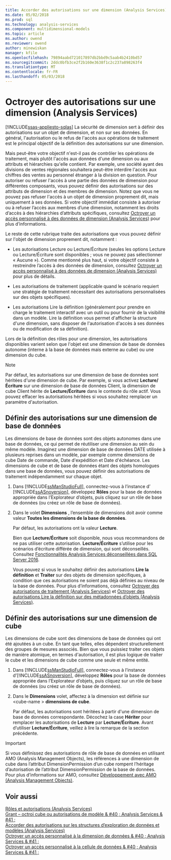 ```yaml
---
title: Accorder des autorisations sur une dimension (Analysis Services) | Documents Microsoft
ms.date: 05/02/2018
ms.prod: sql
ms.technology: analysis-services
ms.component: multidimensional-models
ms.topic: article
ms.author: owend
ms.reviewer: owend
author: minewiskan
manager: kfile
ms.openlocfilehash: 79894aabd721017897db2bbd9c5aab4b2410bd57
ms.sourcegitcommit: 2ddc0bfb3ce2f2b160e3638f1c2c237a898263f4
ms.translationtype: MT
ms.contentlocale: fr-FR
ms.lasthandoff: 05/03/2018
---
```

# <a name="grant-permissions-on-a-dimension-analysis-services"></a>Octroyer des autorisations sur une dimension (Analysis Services)
[!INCLUDE[ssas-appliesto-sqlas](../../includes/ssas-appliesto-sqlas.md)]
  La sécurité de dimension sert à définir des autorisations sur un objet de dimension, et non sur ses données. En général, l'autorisation ou le refus de l'accès aux opérations de traitement est le principal objectif de la définition des autorisations sur une dimension.  
  
 Mais peut-être votre objectif n'est-il pas de contrôler les opérations de traitement, mais plutôt l'accès aux données d'une dimension ou aux attributs et hiérarchies qu'elle contient. Par exemple, une société ayant des divisions de ventes régionales souhaitera peut-être interdire l'accès aux chiffres des ventes au personnel étranger à la division en question. Pour autoriser ou refuser l'accès à une partie des données de dimension pour différentes composants, vous pouvez définir des autorisations sur des attributs de dimension et des membres de dimension. Notez que vous ne pouvez pas refuser l'accès à un objet de dimension proprement dit, mais uniquement à ses données. Si votre objectif immédiat consiste à autoriser ou à refuser l’accès aux membres d’une dimension, notamment les droits d’accès à des hiérarchies d’attributs spécifiques, consultez [Octroyer un accès personnalisé à des données de dimension &#40;Analysis Services&#41;](../../analysis-services/multidimensional-models/grant-custom-access-to-dimension-data-analysis-services.md) pour plus d’informations.  
  
 Le reste de cette rubrique traite des autorisations que vous pouvez définir sur l'objet de dimension proprement dit, notamment :  
  
-   Les autorisations Lecture ou Lecture/Écriture (seules les options Lecture ou Lecture/Écriture sont disponibles ; vous ne pouvez pas sélectionner « Aucune »). Comme mentionné plus haut, si votre objectif consiste à restreindre l’accès à des données de dimension, consultez [Octroyer un accès personnalisé à des données de dimension &#40;Analysis Services&#41;](../../analysis-services/multidimensional-models/grant-custom-access-to-dimension-data-analysis-services.md) pour plus de détails.  
  
-   Les autorisations de traitement (applicable quand le scénario requiert une stratégie de traitement nécessitant des autorisations personnalisées sur des objets spécifiques).  
  
-   Les autorisations Lire la définition (généralement pour prendre en charge le traitement interactif avec un outil ou pour fournir de la visibilité dans un modèle. Lire la définition vous permet d'afficher la structure d'une dimension, sans disposer de l'autorisation d'accès à ses données ou de modification de sa définition).  
  
 Lors de la définition des rôles pour une dimension, les autorisations disponibles varient selon que l'objet est une dimension de base de données autonome (interne à la base de données mais externe au cube) ou une dimension du cube.  
  
> [!NOTE]  
>  Par défaut, les autorisations sur une dimension de base de données sont héritées d'une dimension de cube. Par exemple, si vous activez **Lecture/Écriture** sur une dimension de base de données Client, la dimension de cube Client hérite de **Lecture/Écriture** dans le contexte du rôle actif. Vous pouvez effacer les autorisations héritées si vous souhaitez remplacer un paramètre d'autorisation.  
  
## <a name="set-permissions-on-a-database-dimension"></a>Définir des autorisations sur une dimension de base de données  
 Les dimensions de base de données sont des objets autonomes dans une base de données, ce qui permet de réutiliser une dimension au sein du même modèle. Imaginez une dimension de base de données DATE utilisée à plusieurs reprises dans un modèle, par exemple comme dimensions de cube Date de commande, Date d'expédition et Date d'échéance. Les dimensions de cube et de base de données étant des objets homologues dans une base de données, vous pouvez définir des autorisations de traitement indépendamment sur chaque objet.  
  
1.  Dans [!INCLUDE[ssManStudioFull](../../includes/ssmanstudiofull-md.md)], connectez-vous à l’instance d’ [!INCLUDE[ssASnoversion](../../includes/ssasnoversion-md.md)], développez **Rôles** pour la base de données appropriée dans l’Explorateur d’objets, puis cliquez sur un rôle de base de données (ou créez un rôle de base de données).  
  
2.  Dans le volet **Dimensions** , l’ensemble de dimensions doit avoir comme valeur **Toutes les dimensions de la base de données**.  
  
     Par défaut, les autorisations ont la valeur **Lecture**.  
  
     Bien que **Lecture/Écriture** soit disponible, nous vous recommandons de ne pas utiliser cette autorisation. **Lecture/Écriture** s’utilise pour les scénarios d’écriture différée de dimension, qui sont déconseillés. Consultez [Fonctionnalités Analysis Services déconseillées dans SQL Server 2016](../../analysis-services/deprecated-analysis-services-features-in-sql-server-2016.md).  
  
     Vous pouvez si vous le souhaitez définir des autorisations **Lire la définition** et **Traiter** sur des objets de dimension spécifiques, à condition que ces autorisations ne soient pas déjà définies au niveau de la base de données. Pour plus d’informations, consultez [Octroyer des autorisations de traitement &#40;Analysis Services&#41;](../../analysis-services/multidimensional-models/grant-process-permissions-analysis-services.md) et [Octroyer des autorisations Lire la définition sur des métadonnées d’objets &#40;Analysis Services&#41;](../../analysis-services/multidimensional-models/grant-read-definition-permissions-on-object-metadata-analysis-services.md).  
  
## <a name="set-permissions-on-a-cube-dimension"></a>Définir des autorisations sur une dimension de cube  
 Les dimensions de cube sont des dimensions de base de données qui ont été ajoutées à un cube. En tant que telles, elles dépendent structurellement des groupes de mesures associés. Bien que vous puissiez traiter ces objets de manière atomique, en termes d'autorisation, il est plus logique de traiter le cube et les dimensions de cube comme une seule et même entité.  
  
1.  Dans [!INCLUDE[ssManStudioFull](../../includes/ssmanstudiofull-md.md)], connectez-vous à l’instance d’[!INCLUDE[ssASnoversion](../../includes/ssasnoversion-md.md)], développez **Rôles** pour la base de données appropriée dans l’Explorateur d’objets, puis cliquez sur un rôle de base de données (ou créez un rôle de base de données).  
  
2.  Dans le **Dimensions** volet, affectez à la dimension est définie sur \<cube-name > **dimensions de cube**.  
  
     Par défaut, les autorisations sont héritées à partir d'une dimension de base de données correspondante. Décochez la case **Hériter** pour remplacer les autorisations de **Lecture** par **Lecture/Écriture**. Avant d’utiliser **Lecture/Écriture**, veillez à lire la remarque de la section précédente.  
  
> [!IMPORTANT]  
>  Si vous définissez des autorisations de rôle de base de données en utilisant AMO (Analysis Management Objects), les références à une dimension de cube dans l’attribut DimensionPermission d’un cube rompent l’héritage d’autorisation de l’attribut DimensionPermission de la base de données. Pour plus d’informations sur AMO, consultez [Développement avec AMO &#40;Analysis Management Objects&#41;](../../analysis-services/multidimensional-models/analysis-management-objects/developing-with-analysis-management-objects-amo.md).  
  
## <a name="see-also"></a>Voir aussi  
 [Rôles et autorisations &#40;Analysis Services&#41;](../../analysis-services/multidimensional-models/roles-and-permissions-analysis-services.md)   
 [Grant – octroi cube ou autorisations de modèle & #40 ; Analysis Services & #41 ;](../../analysis-services/multidimensional-models/grant-cube-or-model-permissions-analysis-services.md)   
 [Accorder des autorisations sur les structures d’exploration de données et modèles &#40;Analysis Services&#41;](../../analysis-services/multidimensional-models/grant-permissions-on-data-mining-structures-and-models-analysis-services.md)   
 [Octroyer un accès personnalisé à la dimension de données & #40 ; Analysis Services & #41 ;](../../analysis-services/multidimensional-models/grant-custom-access-to-dimension-data-analysis-services.md)   
 [Octroyer un accès personnalisé à la cellule de données & #40 ; Analysis Services & #41 ;](../../analysis-services/multidimensional-models/grant-custom-access-to-cell-data-analysis-services.md)  
  
  

